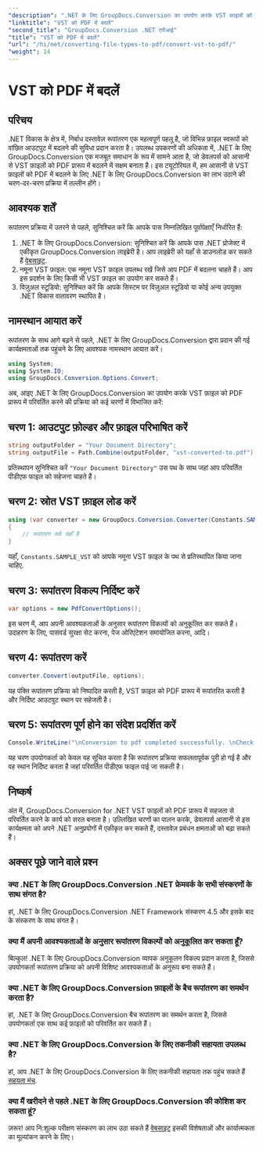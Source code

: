 ```yaml
---
"description": ".NET के लिए GroupDocs.Conversion का उपयोग करके VST फ़ाइलों को PDF में आसानी से परिवर्तित करना सीखें। अपनी दस्तावेज़ प्रबंधन क्षमताओं को बढ़ाएँ।"
"linktitle": "VST को PDF में बदलें"
"second_title": "GroupDocs.Conversion .NET एपीआई"
"title": "VST को PDF में बदलें"
"url": "/hi/net/converting-file-types-to-pdf/convert-vst-to-pdf/"
"weight": 14
---
```


# VST को PDF में बदलें

## परिचय
.NET विकास के क्षेत्र में, निर्बाध दस्तावेज़ रूपांतरण एक महत्वपूर्ण पहलू है, जो विभिन्न फ़ाइल स्वरूपों को वांछित आउटपुट में बदलने की सुविधा प्रदान करता है। उपलब्ध उपकरणों की अधिकता में, .NET के लिए GroupDocs.Conversion एक मजबूत समाधान के रूप में सामने आता है, जो डेवलपर्स को आसानी से VST फ़ाइलों को PDF प्रारूप में बदलने में सक्षम बनाता है। इस ट्यूटोरियल में, हम आसानी से VST फ़ाइलों को PDF में बदलने के लिए .NET के लिए GroupDocs.Conversion का लाभ उठाने की चरण-दर-चरण प्रक्रिया में तल्लीन होंगे।
## आवश्यक शर्तें
रूपांतरण प्रक्रिया में उतरने से पहले, सुनिश्चित करें कि आपके पास निम्नलिखित पूर्वापेक्षाएँ निर्धारित हैं:
1. .NET के लिए GroupDocs.Conversion: सुनिश्चित करें कि आपके पास .NET प्रोजेक्ट में एकीकृत GroupDocs.Conversion लाइब्रेरी है। आप लाइब्रेरी को यहाँ से डाउनलोड कर सकते हैं [वेबसाइट](https://releases.groupdocs.com/conversion/net/).
2. नमूना VST फ़ाइल: एक नमूना VST फ़ाइल उपलब्ध रखें जिसे आप PDF में बदलना चाहते हैं। आप इस प्रदर्शन के लिए किसी भी VST फ़ाइल का उपयोग कर सकते हैं।
3. विज़ुअल स्टूडियो: सुनिश्चित करें कि आपके सिस्टम पर विज़ुअल स्टूडियो या कोई अन्य उपयुक्त .NET विकास वातावरण स्थापित है।

## नामस्थान आयात करें
रूपांतरण के साथ आगे बढ़ने से पहले, .NET के लिए GroupDocs.Conversion द्वारा प्रदान की गई कार्यक्षमताओं तक पहुंचने के लिए आवश्यक नामस्थान आयात करें।

```csharp
using System;
using System.IO;
using GroupDocs.Conversion.Options.Convert;
```

अब, आइए .NET के लिए GroupDocs.Conversion का उपयोग करके VST फ़ाइल को PDF प्रारूप में परिवर्तित करने की प्रक्रिया को कई चरणों में विभाजित करें:
## चरण 1: आउटपुट फ़ोल्डर और फ़ाइल परिभाषित करें
```csharp
string outputFolder = "Your Document Directory";
string outputFile = Path.Combine(outputFolder, "vst-converted-to.pdf");
```
प्रतिस्थापन सुनिश्चित करें `"Your Document Directory"` उस पथ के साथ जहां आप परिवर्तित पीडीएफ फाइल को सहेजना चाहते हैं।
## चरण 2: स्रोत VST फ़ाइल लोड करें
```csharp
using (var converter = new GroupDocs.Conversion.Converter(Constants.SAMPLE_VST))
{
    // रूपांतरण तर्क यहाँ है
}
```
यहाँ, `Constants.SAMPLE_VST` को आपके नमूना VST फ़ाइल के पथ से प्रतिस्थापित किया जाना चाहिए.
## चरण 3: रूपांतरण विकल्प निर्दिष्ट करें
```csharp
var options = new PdfConvertOptions();
```
इस चरण में, आप अपनी आवश्यकताओं के अनुसार रूपांतरण विकल्पों को अनुकूलित कर सकते हैं। उदाहरण के लिए, पासवर्ड सुरक्षा सेट करना, पेज ओरिएंटेशन समायोजित करना, आदि।
## चरण 4: रूपांतरण करें
```csharp
converter.Convert(outputFile, options);
```
यह पंक्ति रूपांतरण प्रक्रिया को निष्पादित करती है, VST फ़ाइल को PDF प्रारूप में रूपांतरित करती है और निर्दिष्ट आउटपुट स्थान पर सहेजती है।
## चरण 5: रूपांतरण पूर्ण होने का संदेश प्रदर्शित करें
```csharp
Console.WriteLine("\nConversion to pdf completed successfully. \nCheck output in {0}", outputFolder);
```
यह चरण उपयोगकर्ता को केवल यह सूचित करता है कि रूपांतरण प्रक्रिया सफलतापूर्वक पूरी हो गई है और वह स्थान निर्दिष्ट करता है जहां परिवर्तित पीडीएफ फाइल पाई जा सकती है।

## निष्कर्ष
अंत में, GroupDocs.Conversion for .NET VST फ़ाइलों को PDF प्रारूप में सहजता से परिवर्तित करने के कार्य को सरल बनाता है। उल्लिखित चरणों का पालन करके, डेवलपर्स आसानी से इस कार्यक्षमता को अपने .NET अनुप्रयोगों में एकीकृत कर सकते हैं, दस्तावेज़ प्रबंधन क्षमताओं को बढ़ा सकते हैं।
## अक्सर पूछे जाने वाले प्रश्न
### क्या .NET के लिए GroupDocs.Conversion .NET फ्रेमवर्क के सभी संस्करणों के साथ संगत है?
हां, .NET के लिए GroupDocs.Conversion .NET Framework संस्करण 4.5 और इसके बाद के संस्करण के साथ संगत है।
### क्या मैं अपनी आवश्यकताओं के अनुसार रूपांतरण विकल्पों को अनुकूलित कर सकता हूँ?
बिल्कुल! .NET के लिए GroupDocs.Conversion व्यापक अनुकूलन विकल्प प्रदान करता है, जिससे उपयोगकर्ता रूपांतरण प्रक्रिया को अपनी विशिष्ट आवश्यकताओं के अनुरूप बना सकते हैं।
### क्या .NET के लिए GroupDocs.Conversion फ़ाइलों के बैच रूपांतरण का समर्थन करता है?
हां, .NET के लिए GroupDocs.Conversion बैच रूपांतरण का समर्थन करता है, जिससे उपयोगकर्ता एक साथ कई फ़ाइलों को परिवर्तित कर सकते हैं।
### क्या .NET के लिए GroupDocs.Conversion के लिए तकनीकी सहायता उपलब्ध है?
हां, आप .NET के लिए GroupDocs.Conversion के लिए तकनीकी सहायता तक पहुंच सकते हैं [सहयता मंच](https://forum.groupdocs.com/c/conversion/11).
### क्या मैं खरीदने से पहले .NET के लिए GroupDocs.Conversion की कोशिश कर सकता हूं?
ज़रूर! आप नि:शुल्क परीक्षण संस्करण का लाभ उठा सकते हैं [वेबसाइट](https://releases.groupdocs.com/) इसकी विशेषताओं और कार्यात्मकता का मूल्यांकन करने के लिए।
